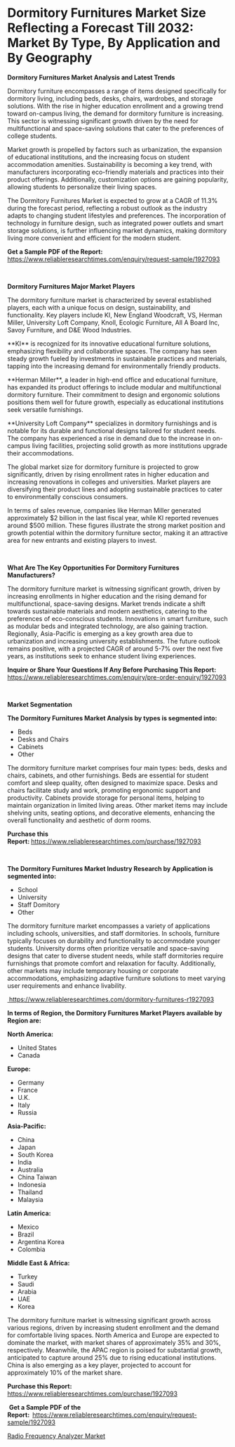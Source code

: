 <p><h1>Dormitory Furnitures Market Size Reflecting a Forecast Till 2032: Market By Type, By Application and By Geography</h1></p><p><strong>Dormitory Furnitures Market Analysis and Latest Trends</strong></p>
<p><p>Dormitory furniture encompasses a range of items designed specifically for dormitory living, including beds, desks, chairs, wardrobes, and storage solutions. With the rise in higher education enrollment and a growing trend toward on-campus living, the demand for dormitory furniture is increasing. This sector is witnessing significant growth driven by the need for multifunctional and space-saving solutions that cater to the preferences of college students.</p><p>Market growth is propelled by factors such as urbanization, the expansion of educational institutions, and the increasing focus on student accommodation amenities. Sustainability is becoming a key trend, with manufacturers incorporating eco-friendly materials and practices into their product offerings. Additionally, customization options are gaining popularity, allowing students to personalize their living spaces.</p><p>The Dormitory Furnitures Market is expected to grow at a CAGR of 11.3% during the forecast period, reflecting a robust outlook as the industry adapts to changing student lifestyles and preferences. The incorporation of technology in furniture design, such as integrated power outlets and smart storage solutions, is further influencing market dynamics, making dormitory living more convenient and efficient for the modern student.</p></p>
<p><strong>Get a Sample PDF of the Report:&nbsp;</strong> <a href="https://www.reliableresearchtimes.com/enquiry/request-sample/1927093?utm_campaign=3034&utm_medium=2&utm_source=Github&utm_content=ia&utm_term=28032025&utm_id=dormitory-furnitures">https://www.reliableresearchtimes.com/enquiry/request-sample/1927093</a></p>
<p>&nbsp;</p>
<p><strong>Dormitory Furnitures Major Market Players</strong></p>
<p><p>The dormitory furniture market is characterized by several established players, each with a unique focus on design, sustainability, and functionality. Key players include KI, New England Woodcraft, VS, Herman Miller, University Loft Company, Knoll, Ecologic Furniture, All A Board Inc, Savoy Furniture, and D&E Wood Industries.</p><p>**KI** is recognized for its innovative educational furniture solutions, emphasizing flexibility and collaborative spaces. The company has seen steady growth fueled by investments in sustainable practices and materials, tapping into the increasing demand for environmentally friendly products.</p><p>**Herman Miller**, a leader in high-end office and educational furniture, has expanded its product offerings to include modular and multifunctional dormitory furniture. Their commitment to design and ergonomic solutions positions them well for future growth, especially as educational institutions seek versatile furnishings.</p><p>**University Loft Company** specializes in dormitory furnishings and is notable for its durable and functional designs tailored for student needs. The company has experienced a rise in demand due to the increase in on-campus living facilities, projecting solid growth as more institutions upgrade their accommodations.</p><p>The global market size for dormitory furniture is projected to grow significantly, driven by rising enrollment rates in higher education and increasing renovations in colleges and universities. Market players are diversifying their product lines and adopting sustainable practices to cater to environmentally conscious consumers.</p><p>In terms of sales revenue, companies like Herman Miller generated approximately $2 billion in the last fiscal year, while KI reported revenues around $500 million. These figures illustrate the strong market position and growth potential within the dormitory furniture sector, making it an attractive area for new entrants and existing players to invest.</p></p>
<p>&nbsp;</p>
<p><strong>What Are The Key Opportunities For Dormitory Furnitures Manufacturers?</strong></p>
<p><p>The dormitory furniture market is witnessing significant growth, driven by increasing enrollments in higher education and the rising demand for multifunctional, space-saving designs. Market trends indicate a shift towards sustainable materials and modern aesthetics, catering to the preferences of eco-conscious students. Innovations in smart furniture, such as modular beds and integrated technology, are also gaining traction. Regionally, Asia-Pacific is emerging as a key growth area due to urbanization and increasing university establishments. The future outlook remains positive, with a projected CAGR of around 5-7% over the next five years, as institutions seek to enhance student living experiences.</p></p>
<p><strong>Inquire or Share Your Questions If Any Before Purchasing This Report:</strong> <a href="https://www.reliableresearchtimes.com/enquiry/pre-order-enquiry/1927093?utm_campaign=3034&utm_medium=2&utm_source=Github&utm_content=ia&utm_term=28032025&utm_id=dormitory-furnitures">https://www.reliableresearchtimes.com/enquiry/pre-order-enquiry/1927093</a></p>
<p>&nbsp;</p>
<p><strong>Market Segmentation</strong></p>
<p><strong>The Dormitory Furnitures Market Analysis by types is segmented into:</strong></p>
<p><ul><li>Beds</li><li>Desks and Chairs</li><li>Cabinets</li><li>Other</li></ul></p>
<p><p>The dormitory furniture market comprises four main types: beds, desks and chairs, cabinets, and other furnishings. Beds are essential for student comfort and sleep quality, often designed to maximize space. Desks and chairs facilitate study and work, promoting ergonomic support and productivity. Cabinets provide storage for personal items, helping to maintain organization in limited living areas. Other market items may include shelving units, seating options, and decorative elements, enhancing the overall functionality and aesthetic of dorm rooms.</p></p>
<p><strong>Purchase this Report:&nbsp;</strong><a href="https://www.reliableresearchtimes.com/purchase/1927093?utm_campaign=3034&utm_medium=2&utm_source=Github&utm_content=ia&utm_term=28032025&utm_id=dormitory-furnitures">https://www.reliableresearchtimes.com/purchase/1927093</a></p>
<p>&nbsp;</p>
<p><strong>The Dormitory Furnitures Market Industry Research by Application is segmented into:</strong></p>
<p><ul><li>School</li><li>University</li><li>Staff Domitory</li><li>Other</li></ul></p>
<p><p>The dormitory furniture market encompasses a variety of applications including schools, universities, and staff dormitories. In schools, furniture typically focuses on durability and functionality to accommodate younger students. University dorms often prioritize versatile and space-saving designs that cater to diverse student needs, while staff dormitories require furnishings that promote comfort and relaxation for faculty. Additionally, other markets may include temporary housing or corporate accommodations, emphasizing adaptive furniture solutions to meet varying user requirements and enhance livability.</p></p>
<p><a href="https://www.reliableresearchtimes.com/dormitory-furnitures-r1927093?utm_campaign=3034&utm_medium=2&utm_source=Github&utm_content=ia&utm_term=28032025&utm_id=dormitory-furnitures">&nbsp;https://www.reliableresearchtimes.com/dormitory-furnitures-r1927093</a></p>
<p><strong>In terms of Region, the Dormitory Furnitures Market Players available by Region are:</strong></p>
<p>
    <p> <strong> North America: </strong>
        <ul>
            <li>United States</li>
            <li>Canada</li>
        </ul>
        </p> 
    <p> <strong> Europe: </strong>
        <ul>
            <li>Germany</li>
            <li>France</li>
            <li>U.K.</li>
            <li>Italy</li>
            <li>Russia</li>
        </ul>
        </p> 
    <p> <strong> Asia-Pacific: </strong>
        <ul>
            <li>China</li>
            <li>Japan</li>
            <li>South Korea</li>
            <li>India</li>
            <li>Australia</li>
            <li>China Taiwan</li>
            <li>Indonesia</li>
            <li>Thailand</li>
            <li>Malaysia</li>
        </ul>
        </p> 
    <p> <strong> Latin America: </strong>
        <ul>
            <li>Mexico</li>
            <li>Brazil</li>
            <li>Argentina Korea</li>
            <li>Colombia</li>
        </ul>
        </p> 
    <p> <strong> Middle East & Africa: </strong>
        <ul>
            <li>Turkey</li>
            <li>Saudi</li>
            <li>Arabia</li>
            <li>UAE</li>
            <li>Korea</li>
        </ul>
    </p>
    </p>
<p><p>The dormitory furniture market is witnessing significant growth across various regions, driven by increasing student enrollment and the demand for comfortable living spaces. North America and Europe are expected to dominate the market, with market shares of approximately 35% and 30%, respectively. Meanwhile, the APAC region is poised for substantial growth, anticipated to capture around 25% due to rising educational institutions. China is also emerging as a key player, projected to account for approximately 10% of the market share.</p></p>
<p><strong>Purchase this Report: </strong><a href="https://www.reliableresearchtimes.com/purchase/1927093?utm_campaign=3034&utm_medium=2&utm_source=Github&utm_content=ia&utm_term=28032025&utm_id=dormitory-furnitures">https://www.reliableresearchtimes.com/purchase/1927093</a></p>
<p>&nbsp;<strong>Get a Sample PDF of the Report:&nbsp;&nbsp;</strong><a href="https://www.reliableresearchtimes.com/enquiry/request-sample/1927093?utm_campaign=3034&utm_medium=2&utm_source=Github&utm_content=ia&utm_term=28032025&utm_id=dormitory-furnitures">https://www.reliableresearchtimes.com/enquiry/request-sample/1927093</a></p>
<p><strong></strong></p>
<p><p><a href="https://github.com/kaddahblejc/Market-Research-Report-List-1/blob/main/radio-frequency-analyzer-market.md?utm_campaign=3034&utm_medium=2&utm_source=Github&utm_content=ia&utm_term=28032025&utm_id=dormitory-furnitures">Radio Frequency Analyzer Market</a></p></p>